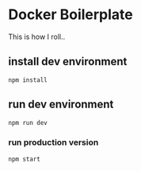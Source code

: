 # Docker Boilerplate
This is how I roll..

## install dev environment
```
npm install
```

## run dev environment
```
npm run dev
```

### run production version
```
npm start
```
